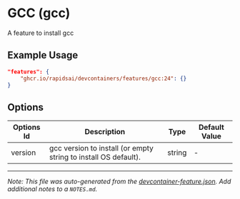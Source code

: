 
# GCC (gcc)

A feature to install gcc

## Example Usage

```json
"features": {
    "ghcr.io/rapidsai/devcontainers/features/gcc:24": {}
}
```

## Options

| Options Id | Description | Type | Default Value |
|-----|-----|-----|-----|
| version | gcc version to install (or empty string to install OS default). | string | - |



---

_Note: This file was auto-generated from the [devcontainer-feature.json](https://github.com/rapidsai/devcontainers/blob/main/features/src/gcc/devcontainer-feature.json).  Add additional notes to a `NOTES.md`._

